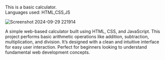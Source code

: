 This is a basic calculator.
<br>
Languages used: HTML,CSS,JS

![Screenshot 2024-09-29 221914](https://github.com/user-attachments/assets/faffc3d3-3bab-447e-af95-3cfc412cfb3d)




A simple web-based calculator built using HTML, CSS, and JavaScript. This project performs basic arithmetic operations like addition, subtraction, multiplication, and division. It’s designed with a clean and intuitive interface for easy user interaction. Perfect for beginners looking to understand fundamental web development concepts.
<br>







